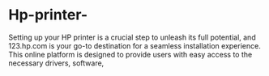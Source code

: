 # Hp-printer-
Setting up your HP printer is a crucial step to unleash its full potential, and 123.hp.com is your go-to destination for a seamless installation experience. This online platform is designed to provide users with easy access to the necessary drivers, software, 
